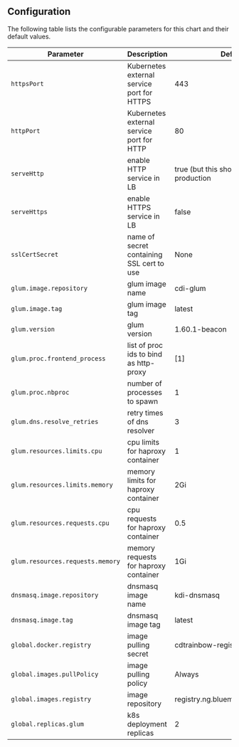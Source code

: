 ## Configuration

The following table lists the configurable parameters for this chart and their default values.

| Parameter                  | Description                        | Default                                                    |
| -----------------------    | ---------------------------------- | ---------------------------------------------------------- |
| `httpsPort`                | Kubernetes external service port for HTTPS | 443                                                |
| `httpPort`                 | Kubernetes external service port for HTTP  | 80                                                 |
| `serveHttp`                | enable HTTP service in LB          | true (but this should be false for production              |
| `serveHttps`               | enable HTTPS service in LB         | false                                                      |
| `sslCertSecret`            | name of secret containing SSL cert to use | None                                                |
| `glum.image.repository`               | glum image name                    | cdi-glum                                                   |
| `glum.image.tag`                 | glum image tag                     | latest                                                     |
| `glum.version`             | glum version                       | 1.60.1-beacon                                              |
| `glum.proc.frontend_process`| list of proc ids to bind as http-proxy  | [1]                                                  |
| `glum.proc.nbproc`         | number of processes to spawn       | 1                                                          |
| `glum.dns.resolve_retries` | retry times of dns resolver        | 3                                                          |
| `glum.resources.limits.cpu`| cpu limits for haproxy container   | 1                                                          |
| `glum.resources.limits.memory`| memory limits for haproxy container | 2Gi                                                    |
| `glum.resources.requests.cpu`| cpu requests for haproxy container | 0.5                                                      |
| `glum.resources.requests.memory`| memory requests for haproxy container | 1Gi                                                |
| `dnsmasq.image.repository`            | dnsmasq image name                 | kdi-dnsmasq                                                |
| `dnsmasq.image.tag`              | dnsmasq image tag                  | latest                                                     |
| `global.docker.registry`   | image pulling secret               | cdtrainbow-registry                                        |
| `global.images.pullPolicy` | image pulling policy               | Always                                                     |
| `global.images.registry`   | image repository                   | registry.ng.bluemix.net/cdtrainbow                         |
| `global.replicas.glum`     | k8s deployment replicas            | 2                                                          |
